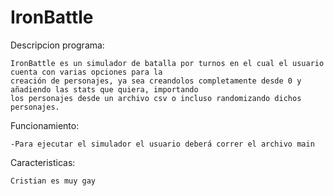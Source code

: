 # IronBattle

Descripcion programa:
    
    IronBattle es un simulador de batalla por turnos en el cual el usuario cuenta con varias opciones para la
    creación de personajes, ya sea creandolos completamente desde 0 y añadiendo las stats que quiera, importando
    los personajes desde un archivo csv o incluso randomizando dichos personajes.

Funcionamiento:

    -Para ejecutar el simulador el usuario deberá correr el archivo main

Caracteristicas:

    Cristian es muy gay